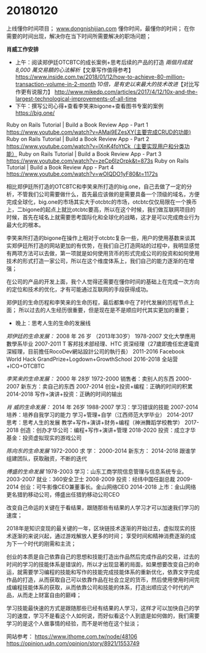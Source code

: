 # 20180120

上线懂你时间项目；
www.dongnishijian.com
懂你时间，最懂你的时间；
在你需要的时间出现，解决你在当下时间所需要解决的职场问题；

**肖威工作安排**
- 上午：阅读郑伊廷OTCBTC的成长案例+思考后续的产品的打造
*兩個月成就 8,000 萬交易額的心法解析*【文章写作值得参考】
https://www.inside.com.tw/2018/01/12/how-to-achieve-80-million-transaction-volume-in-2-month
*10倍，是有史以来最大的技术改进*【对比写作更有说服力】
http://www.mikedp.com/articles/2017/4/12/10x-and-the-largest-technological-improvements-of-all-time
- 下午：撰写公司心得+查看李笑来bigone+查看图书专案的案例
https://big.one/

Ruby on Rails Tutorial | Build a Book Review App - Part 1
https://www.youtube.com/watch?v=AMai9EZesXY(主要完成CRUD的功能)
Ruby on Rails Tutorial | Build a Book Review App - Part 2
https://www.youtube.com/watch?v=lXnK4foYtCk（主要实现用户和分类功能）
Ruby on Rails Tutorial | Build a Book Review App - Part 3
https://www.youtube.com/watch?v=zeCp6IzOrpk&t=873s
Ruby on Rails Tutorial | Build a Book Review App - Part 4
https://www.youtube.com/watch?v=wOIQDO1yF80&t=1172s

相比郑伊廷所打造的OTCBTC和李笑来所打造的big.one，自己去做了一定的分析，不管我们公司需要做什么，首先最应该做的是需要具备一个顶级的域名，方便完成全球化，big.one的市场其实大于otcbtc的市场，otcbtc仅仅局限在一个换币上，二bigone的起点上就比otcbtc要高，所以在这个时候，我们做互联网项目的时候，首先在域名上就需要思考国际化和全球化的战略，这才是可以完成商业行为最大化的根本。

李笑来所打造的bigone在操作上相对于otcbtc复杂一些，用户的使用基数来谈其实郑伊廷所打造的网站更加的有优势，在我们自己打造网站的过程中，我明显感觉有两项方法可以去做，第一项就是如何使用货币的形式完成公司的投资和如何使用技术的形式打造一家公司，所以在这个维度体系上，我们自己的能力逐渐的在增强；

在公司的产品的开发上面，我个人觉得还需要在懂你时间的基础上在完成一次方向的定位和技术的优化，才有可能通过互联网的手段获得成功。

郑伊廷的生命历程和李笑来的生命历程，最后都集中在了时代发展的历程节点上面；
所以过去的人生经历很重要，但是现在是不是顺应时代其实更加的重要；

- 晚上：思考人生的生命的发展线

*郑伊廷的生命发展：* 2008 年 26 岁 （2013年30岁）
1978-2007 文化大學應用數學系毕业
2007-2011 T 客邦技术部经理、HTC 资深经理（27歲即擔任宏達電資深經理，目前擔任RocoDev網站設計公司的執行長）
2011-2016 Facebook World Hack GrandPrize+Logdown+GrowthSchool
2016-2018 全站营+ICO+OTCBTC

*李笑来的生命发展：* 2000 年 28岁
1972-2000 销售者：卖别人的东西
2000-2007 新东方：卖自己的东西
2007-2014 创业+投资+编程：正确的时间的积累
2014-2018 写作+演讲+投资：正确的时间的输出

*肖  威的生命发展：* 2014 年 26岁
1988-2007 学习：学习错误的技能
2007-2014 培养：培养自我学习的能力 学习+管理+自学（江西师范大学毕业）
2014-2017 思考：思考人生的发展 教学+写作+演讲+财务+编程（神洲舞蹈学校教学）
2017-2018 创造：创办才华公司：编程+写作+演讲+管理
2018-2020 投资：成立才华基金：投资虚拟现实的游戏公司

*陈向东的生命发展*
1972-2000 求  学：
2000-2014 新东方：
2014-2018 跟谁学 组建团队，获取融资，不断的迭代

*傅盛的生命发展*
1978-2003 学习：山东工商学院信息管理与信息系统专业。
2003-2007 就业：360安全卫士
2008-2009 投资：经纬中国任副总裁
2009-2014 创业：可牛影像CEO兼董事长。金山网络CEO
2014-2018 上市：金山网络更名猎豹移动公司，傅盛出任猎豹移动公司CEO

改变自己命运的关键在于看结果，跟随那些有结果的人学习才可以加速我们学习的速度；

2018年是知识变现的最关键的一年，区块链技术逐渐的开始过去，虚拟现实的技术逐渐的来说兴起，通过游戏解放人更多的时间；
享受时间和精神消费逐渐的成为下一个时代的刚需和主流；

创业的本质是自己依靠自己的思想和技能打造出作品然后完成作品的交易，过去的时间的学习的技能体系是错误的，所以才出现显著的局面，如果想要改变自己的命运，就需要学习编程的技能和写作的技能完成技能体系的重新优化，依靠文字完成作品的打造，从而获取自己可以依靠作品在社会立足的货币，然后使用使用时间完成编程技能体系的获取，从而依靠公司和技能的体系，打造出顺应这个时代的产品，从而走上财富自由的巅峰；

学习技能最快速的方式是跟随那些已经有结果的人学习，这样才可以加快自己的学习的速度，学习不是看这个人如何说，而好似看这个人到底是如何做的，我们需要学习的是这个人做事情的经验，而不是听他在这个扯淡；

网站参考：
https://www.ithome.com.tw/node/48106
https://opinion.udn.com/opinion/story/8921/1553749
